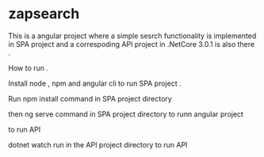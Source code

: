 # zapsearch

This is a angular project where a simple sesrch functionality is implemented in SPA project and a correspoding API project in .NetCore 3.0.1 is also there .

How to run .

Install node , npm and angular cli to run SPA project .

Run npm install command in SPA project directory

then ng serve command in SPA project directory to runn angular project 

to run API

dotnet watch run in the API project directory to run API
